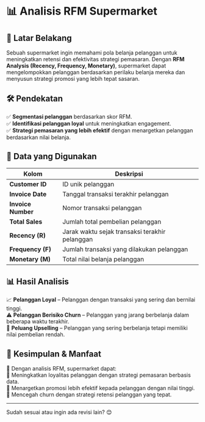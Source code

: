
# 📊 **Analisis RFM Supermarket**  

## 🔎 **Latar Belakang**  
Sebuah supermarket ingin memahami pola belanja pelanggan untuk meningkatkan retensi dan efektivitas strategi pemasaran. Dengan **RFM Analysis (Recency, Frequency, Monetary)**, supermarket dapat mengelompokkan pelanggan berdasarkan perilaku belanja mereka dan menyusun strategi promosi yang lebih tepat sasaran.  

## 🛠 **Pendekatan**  
✅ **Segmentasi pelanggan** berdasarkan skor RFM.  
✅ **Identifikasi pelanggan loyal** untuk meningkatkan engagement.  
✅ **Strategi pemasaran yang lebih efektif** dengan menargetkan pelanggan berdasarkan nilai belanja.  

## 📂 **Data yang Digunakan**  

| Kolom             | Deskripsi                                    |
|------------------|--------------------------------|
| **Customer ID**  | ID unik pelanggan             |
| **Invoice Date** | Tanggal transaksi terakhir pelanggan |
| **Invoice Number** | Nomor transaksi pelanggan   |
| **Total Sales**  | Jumlah total pembelian pelanggan |
| **Recency (R)**  | Jarak waktu sejak transaksi terakhir pelanggan |
| **Frequency (F)** | Jumlah transaksi yang dilakukan pelanggan |
| **Monetary (M)** | Total nilai belanja pelanggan |

## 📊 **Hasil Analisis**  
📈 **Pelanggan Loyal** – Pelanggan dengan transaksi yang sering dan bernilai tinggi.  
⚠️ **Pelanggan Berisiko Churn** – Pelanggan yang jarang berbelanja dalam beberapa waktu terakhir.  
🎯 **Peluang Upselling** – Pelanggan yang sering berbelanja tetapi memiliki nilai pembelian rendah.  

## 🎯 **Kesimpulan & Manfaat**  
🚀 Dengan analisis RFM, supermarket dapat:  
🔹 Meningkatkan loyalitas pelanggan dengan strategi pemasaran berbasis data.  
🔹 Menargetkan promosi lebih efektif kepada pelanggan dengan nilai tinggi.  
🔹 Mencegah churn dengan strategi retensi pelanggan yang tepat.  

---

Sudah sesuai atau ingin ada revisi lain? 😊
